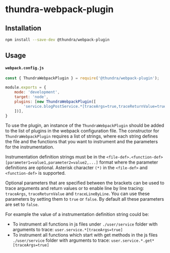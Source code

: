 # thundra-webpack-plugin

## Installation

```bash
npm install --save-dev @thundra/webpack-plugin
````

## Usage
#### **`webpack.config.js`**
```js
const { ThundraWebpackPlugin } = require('@thundra/webpack-plugin');

module.exports = {
    mode: 'development',
    target: 'node',
    plugins: [new ThundraWebpackPlugin([
        'service.blogPostService.*[traceArgs=true,traceReturnValue=true,traceLineByLine=true]',
    ])],
}
```

To use the plugin, an instance of the `ThundraWebpackPlugin` should be added to the list of plugins in the webpack configuration file. The constructor for `ThundraWebpackPlugin` requires a list of strings, where each string defines the file and the functions that you want to instrument and the parameters for the instrumentation.

Instrumentation definition strings must be in the `<file-def>.<function-def>[parameter1=value1,parameter2=value2,...]` format where the parameter definitions are optional. Asterisk character `(*)` in the `<file-def>` and `<function-def>` is supported.

Optional parameters that are specified between the brackets can be used to trace arguments and return values or to enable line by line tracing: `traceArgs`, `traceReturnValue` and `traceLineByLine`. You can use these parameters by setting them to `true` or `false`. By default all these parameters are set to `false`.

For example the value of a instrumentation definition string could be:

* To instrument all functions in js files under `./user/service` folder with arguments to trace: `user.service.*[traceArgs=true]`
* To instrument all functions which start with get methods in the js files `./user/service` folder with arguments to trace: `user.service.*.get*[traceArgs=true]`

